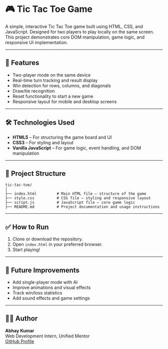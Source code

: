 # 🎮 Tic Tac Toe Game

A simple, interactive Tic Tac Toe game built using HTML, CSS, and JavaScript. Designed for two players to play locally on the same screen. This project demonstrates core DOM manipulation, game logic, and responsive UI implementation.

---

## 🚀 Features

- Two-player mode on the same device
- Real-time turn tracking and result display
- Win detection for rows, columns, and diagonals
- Draw/tie recognition
- Reset functionality to start a new game
- Responsive layout for mobile and desktop screens

---

## 🛠️ Technologies Used

- **HTML5** – For structuring the game board and UI
- **CSS3** – For styling and layout
- **Vanilla JavaScript** – For game logic, event handling, and DOM manipulation

---

## 📂 Project Structure
```
tic-tac-toe/
│
├── index.html         # Main HTML file – structure of the game
├── style.css          # CSS file – styling and responsive layout
├── script.js          # JavaScript file – core game logic
├── README.md          # Project documentation and usage instructions
```

---

## ✅ How to Run

1. Clone or download the repository.
2. Open `index.html` in your preferred browser.
3. Start playing!

---


## 📌 Future Improvements

- Add single-player mode with AI
- Improve animations and visual effects
- Track win/loss statistics
- Add sound effects and game settings


---

## 👨‍💻 Author

**Abhay Kumar**  
Web Development Intern, Unified Mentor  
[GitHub Profile](https://github.com/AbhayKr1302)

